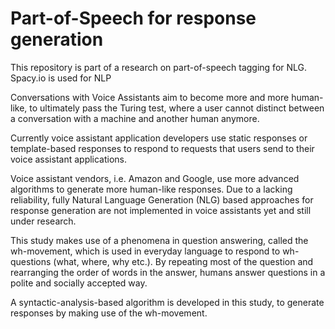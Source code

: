 # Part-of-Speech for response generation
This repository is part of a research on part-of-speech tagging for NLG.
Spacy.io is used for NLP

Conversations with Voice Assistants aim to become more and more human-like, to ultimately pass the Turing test, where a user cannot distinct between a conversation with a machine and another human anymore.

Currently voice assistant application developers use static responses or template-based responses to respond to requests that users send to their voice assistant applications.

Voice assistant vendors, i.e. Amazon and Google, use more advanced algorithms to generate more human-like responses. Due to a lacking reliability, fully Natural Language Generation (NLG) based approaches for response generation are not implemented in voice assistants yet and still under research.

This study makes use of a phenomena in question answering, called the wh-movement, which is used in everyday language to respond to wh-questions (what, where, why etc.). By repeating most of the question and rearranging the order of words in the answer, humans answer questions in a polite and socially accepted way.

A syntactic-analysis-based algorithm is developed in this study, to generate responses by making use of the wh-movement.

